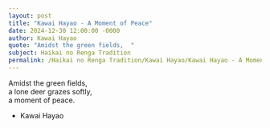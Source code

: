 ```yaml
---
layout: post
title: "Kawai Hayao - A Moment of Peace"
date: 2024-12-30 12:00:00 -0000
author: Kawai Hayao
quote: "Amidst the green fields,  "
subject: Haikai no Renga Tradition
permalink: /Haikai no Renga Tradition/Kawai Hayao/Kawai Hayao - A Moment of Peace
---
```


Amidst the green fields,  
a lone deer grazes softly,  
a moment of peace.

- Kawai Hayao
